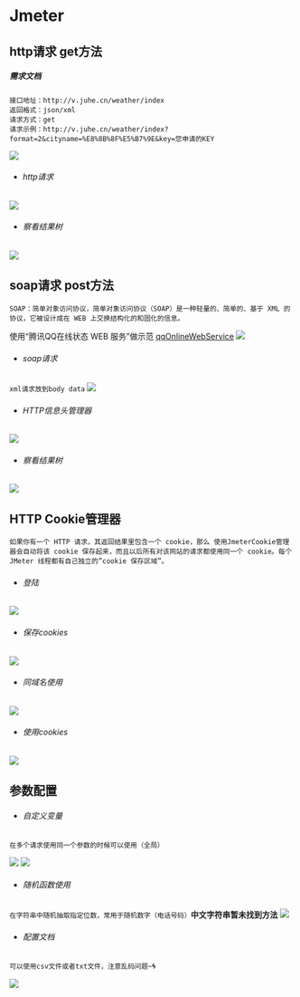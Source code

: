 # Jmeter

## http请求  get方法
##### 需求文档
    接口地址：http://v.juhe.cn/weather/index
    返回格式：json/xml
    请求方式：get
    请求示例：http://v.juhe.cn/weather/index?format=2&cityname=%E8%8B%8F%E5%B7%9E&key=您申请的KEY
![](https://github.com/c-disk/soft-test/blob/master/接口参数.png)

- ###### http请求
![](https://github.com/c-disk/soft-test/blob/master/Jmeter%20http%E8%AF%B7%E6%B1%82.png)
- ###### 察看结果树
![](https://github.com/c-disk/soft-test/blob/master/%E6%9F%A5%E7%9C%8B%E6%A0%91%E7%BB%93%E6%9E%9C.png)

## soap请求  post方法
`SOAP：简单对象访问协议，简单对象访问协议（SOAP）是一种轻量的、简单的、基于 XML 的协议，它被设计成在 WEB 上交换结构化的和固化的信息。`

使用“腾讯QQ在线状态 WEB 服务”做示范
[qqOnlineWebService](http://www.webxml.com.cn/webservices/qqonlinewebservice.asmx)
![](https://github.com/c-disk/soft-test/blob/master/qqOnlineWebService.png)



- ###### soap请求
`xml请求放到body data`
![](https://github.com/c-disk/soft-test/blob/master/soap%E8%AF%B7%E6%B1%82.png)
- ###### HTTP信息头管理器
![](https://github.com/c-disk/soft-test/blob/master/%E4%BF%A1%E6%81%AF%E5%A4%B4%E7%AE%A1%E7%90%86%E5%99%A8.png)
- ###### 察看结果树
![](https://github.com/c-disk/soft-test/blob/master/%E5%AF%9F%E7%9C%8B%E7%BB%93%E6%9E%9C%E6%A0%91.png)

## HTTP Cookie管理器
`如果你有一个 HTTP 请求，其返回结果里包含一个 cookie，那么 使用JmeterCookie管理器会自动将该 cookie 保存起来，而且以后所有对该网站的请求都使用同一个 cookie。每个 JMeter 线程都有自己独立的”cookie 保存区域”。`
    
- ###### 登陆
![](图片素材/登陆cookies.png)
- ###### 保存cookies
![](图片素材/保存cookies.png)
- ###### 同域名使用
![](图片素材/使用cookies查询.png)
- ###### 使用cookies
![](图片素材/察看树cookies.png)

## 参数配置
- ###### 自定义变量
`在多个请求使用同一个参数的时候可以使用（全局）`
    
     
![](图片素材/用户定义变量.png)
![](图片素材/请求参数设置.png)
- ###### 随机函数使用
`在字符串中随机抽取指定位数，常用于随机数字（电话号码）`**中文字符串暂未找到方法**
![](图片素材/随机函数.png)
- ###### 配置文档
`可以使用csv文件或者txt文件，注意乱码问题~`:cyclone:
    
![](图片素材/配置文档.png)
